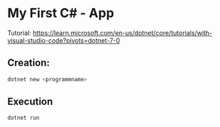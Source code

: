 # My First C# - App

Tutorial: https://learn.microsoft.com/en-us/dotnet/core/tutorials/with-visual-studio-code?pivots=dotnet-7-0

## Creation:
```sh
dotnet new <programmname>
```

## Execution
```sh
dotnet run
```